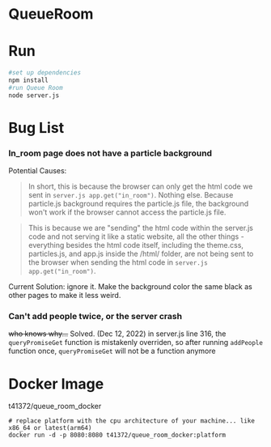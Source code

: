 # QueueRoom
 
# Run
~~~ bash
#set up dependencies
npm install
#run Queue Room
node server.js

~~~~

# Bug List

### In_room page does not have a particle background

Potential Causes:
>In short, this is because the browser can only get the html code we sent in `server.js app.get("in_room")`. Nothing else. Because particle.js background requires the particle.js file, the background won't work if the browser cannot access the particle.js file.

> This is because we are "sending" the html code within the server.js code and not serving it like a static website, all the other things - everything besides the html code itself, including the theme.css, particles.js, and app.js inside the /html/ folder, are not being sent to the browser when sending the html code in `server.js app.get("in_room")`.

Current Solution: ignore it. Make the background color the same black as other pages to make it less weird.

### Can't add people twice, or the server crash
~~who knows why...~~ Solved. (Dec 12, 2022) in server.js line 316, the `queryPromiseGet` function is mistakenly overriden, so after running `addPeople` function once, `queryPromiseGet` will not be a function anymore

# Docker Image
t41372/queue_room_docker
~~~~ shell
# replace platform with the cpu architecture of your machine... like x86_64 or latest(arm64)
docker run -d -p 8080:8080 t41372/queue_room_docker:platform
~~~~